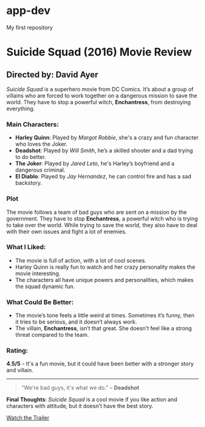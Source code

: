 # app-dev
My first repository
# Suicide Squad (2016) Movie Review

## Directed by: David Ayer

*Suicide Squad* is a superhero movie from DC Comics. It’s about a group of villains who are forced to work together on a dangerous mission to save the world. They have to stop a powerful witch, **Enchantress**, from destroying everything.

### Main Characters:
- **Harley Quinn**: Played by *Margot Robbie*, she's a crazy and fun character who loves the Joker.
- **Deadshot**: Played by *Will Smith*, he’s a skilled shooter and a dad trying to do better.
- **The Joker**: Played by *Jared Leto*, he's Harley’s boyfriend and a dangerous criminal.
- **El Diablo**: Played by *Jay Hernandez*, he can control fire and has a sad backstory.

### Plot

The movie follows a team of bad guys who are sent on a mission by the government. They have to stop **Enchantress**, a powerful witch who is trying to take over the world. While trying to save the world, they also have to deal with their own issues and fight a lot of enemies.

### What I Liked:
- The movie is full of action, with a lot of cool scenes.
- Harley Quinn is really fun to watch and her crazy personality makes the movie interesting.
- The characters all have unique powers and personalities, which makes the squad dynamic fun.

### What Could Be Better:
- The movie’s tone feels a little weird at times. Sometimes it’s funny, then it tries to be serious, and it doesn’t always work.
- The villain, **Enchantress**, isn’t that great. She doesn’t feel like a strong threat compared to the team.

### Rating:
**4.5/5** – It's a fun movie, but it could have been better with a stronger story and villain.

---

> "We're bad guys, it's what we do." – **Deadshot**

**Final Thoughts**: *Suicide Squad* is a cool movie if you like action and characters with attitude, but it doesn't have the best story.

[Watch the Trailer](https://www.youtube.com/watch?v=Jd9wwjBScnY)
